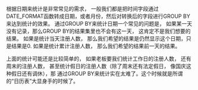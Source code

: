    根据日期来统计是非常常见的需求， 一般我们都是把时间字段通过DATE_FORMAT函数转成日期，或者月份，然后对转换后的字段进行GROUP BY来达到统计的效果。
通过GROUP BY来统计日期一个常见的问题是， 如果某一天没有记录，那么GROUP BY的结果集里也不会有这一天， 这肯定不是我们想要的结果。 如果是统计当天注册人数，
那么我们希望的结果是仍然显示这个日期，只是结果是0. 如果是统计累计注册人数， 那么我们希望的结果前一天的结果。
   
   上面的统计可能还是比较简单的， 如果老板要我们统计工作日的注册人数， 还有周末的注册人数， 甚至统计假日的注册人数（除了周末还有法定假日， 像国庆这种假日还有调休），那
 通过GROUP BY来统计实在太难了。这个时候就是所谓的“日历表”大显身手的时候了。
 